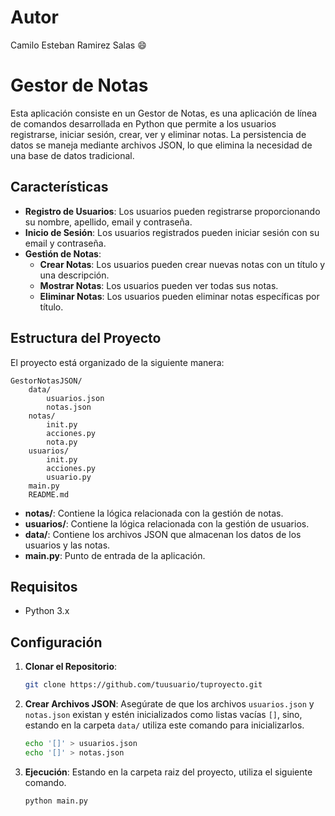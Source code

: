 # Autor
Camilo Esteban Ramirez Salas :smile:

# Gestor de Notas

Esta aplicación consiste en un Gestor de Notas, es una aplicación de línea de comandos desarrollada en Python que permite a los usuarios registrarse, iniciar sesión, crear, ver y eliminar notas. La persistencia de datos se maneja mediante archivos JSON, lo que elimina la necesidad de una base de datos tradicional.

## Características

- **Registro de Usuarios**: Los usuarios pueden registrarse proporcionando su nombre, apellido, email y contraseña.
- **Inicio de Sesión**: Los usuarios registrados pueden iniciar sesión con su email y contraseña.
- **Gestión de Notas**:
  - **Crear Notas**: Los usuarios pueden crear nuevas notas con un título y una descripción.
  - **Mostrar Notas**: Los usuarios pueden ver todas sus notas.
  - **Eliminar Notas**: Los usuarios pueden eliminar notas específicas por título.

## Estructura del Proyecto

El proyecto está organizado de la siguiente manera:

    GestorNotasJSON/
        data/
            usuarios.json
            notas.json
        notas/
            init.py
            acciones.py
            nota.py
        usuarios/
            init.py
            acciones.py
            usuario.py    
        main.py
        README.md



- **notas/**: Contiene la lógica relacionada con la gestión de notas.
- **usuarios/**: Contiene la lógica relacionada con la gestión de usuarios.
- **data/**: Contiene los archivos JSON que almacenan los datos de los usuarios y las notas.
- **main.py**: Punto de entrada de la aplicación.

## Requisitos

- Python 3.x

## Configuración

1. **Clonar el Repositorio**:
   ```bash
   git clone https://github.com/tuusuario/tuproyecto.git
2. **Crear Archivos JSON**:
Asegúrate de que los archivos `usuarios.json` y `notas.json` existan y estén inicializados como listas vacías `[]`, sino, estando en la carpeta `data/` utiliza este comando para inicializarlos.
   ```bash
   echo '[]' > usuarios.json
   echo '[]' > notas.json

3. **Ejecución**: Estando en la carpeta raiz del proyecto, utiliza el siguiente comando.
    ```python
   python main.py
